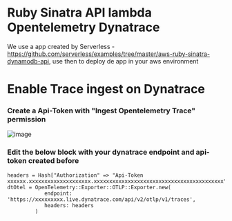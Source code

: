 <!--
title: 'Ruby Sinatra API lambda Opentelemetry Dynatrace'
description: 'This template demonstrates how deploy a simple Ruby Sinatra API service backed by DynamoDB running on AWS Lambda configured to send traces to Dynatrace.'
layout: Doc
framework: v2
platform: AWS
language: Ruby
We use a app created by Serverless - https://github.com/serverless/examples/tree/master/aws-ruby-sinatra-dynamodb-api
-->

# Ruby Sinatra API lambda Opentelemetry Dynatrace

We use a app created by Serverless - https://github.com/serverless/examples/tree/master/aws-ruby-sinatra-dynamodb-api, use then to deploy de app in your aws environment 

# Enable Trace ingest on Dynatrace
### Create a Api-Token with "Ingest Opentelemetry Trace" permission
![image](https://user-images.githubusercontent.com/54456808/135638886-0fe9b6e5-db45-4288-8675-792c905ca471.png)

### Edit the below block with your dynatrace endpoint and api-token created before
```
headers = Hash["Authorization" => "Api-Token xxxxxx.xxxxxxxxxxxxxxxxxxxx.xxxxxxxxxxxxxxxxxxxxxxxxxxxxxxxxxxxxxxxxxx"]
dtOtel = OpenTelemetry::Exporter::OTLP::Exporter.new(
            endpoint: 'https://xxxxxxxxx.live.dynatrace.com/api/v2/otlp/v1/traces',
            headers: headers
         )
```
